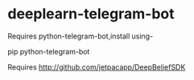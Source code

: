 # deeplearn-telegram-bot

Requires python-telegram-bot,install using-

pip python-telegram-bot

Requires http://github.com/jetpacapp/DeepBeliefSDK